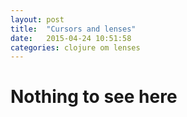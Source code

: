 ```yaml
---
layout: post
title:  "Cursors and lenses"
date:   2015-04-24 10:51:58
categories: clojure om lenses
---
```


# Nothing to see here
